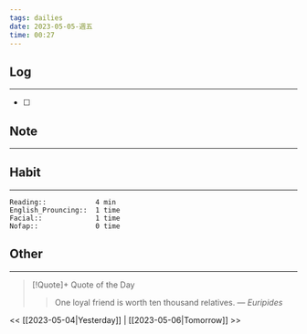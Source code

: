 ```yaml
---
tags: dailies  
date: 2023-05-05-週五
time: 00:27
---
```


## Log
---
- [ ] 

## Note
---

## Habit
---
```
Reading::            4 min
English_Prouncing::  1 time
Facial::             1 time
Nofap::              0 time

```
## Other
---

> [!Quote]+ Quote of the Day
> > One loyal friend is worth ten thousand relatives.
> — <cite>Euripides</cite>

<< [[2023-05-04|Yesterday]] | [[2023-05-06|Tomorrow]] >>